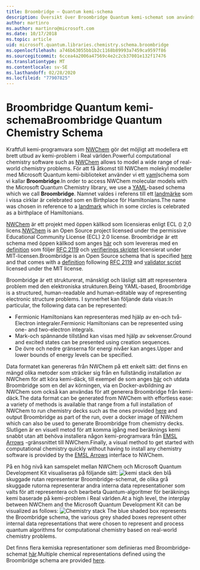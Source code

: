 ```yaml
---
title: Broombridge – Quantum kemi-schema
description: Översikt över Broombridge Quantum kemi-schemat som används för att utforma verkliga kemi-problem med Microsoft Quantum Development Kit.
author: martinro
ms.author: martinro@microsoft.com
ms.date: 10/17/2018
ms.topic: article
uid: microsoft.quantum.libraries.chemistry.schema.broombridge
ms.openlocfilehash: a746b63055bb1b2c1168b89993a7459ca9597f86
ms.sourcegitcommit: 6ccea4a2006a47569c4e2c2cb37001e132f17476
ms.translationtype: MT
ms.contentlocale: sv-SE
ms.lasthandoff: 02/28/2020
ms.locfileid: "77907825"
---
```

# <a name="broombridge-quantum-chemistry-schema"></a><span data-ttu-id="d4f31-103">Broombridge Quantum kemi-schema</span><span class="sxs-lookup"><span data-stu-id="d4f31-103">Broombridge Quantum Chemistry Schema</span></span> # 

<span data-ttu-id="d4f31-104">Kraftfull kemi-programvara som [NWChem](http://www.nwchem-sw.org/) gör det möjligt att modellera ett brett utbud av kemi-problem i Real världen.</span><span class="sxs-lookup"><span data-stu-id="d4f31-104">Powerful computational chemistry software such as [NWChem](http://www.nwchem-sw.org/) allows to model a wide range of real-world chemistry problems.</span></span> <span data-ttu-id="d4f31-105">För att få åtkomst till NWChem molekyl modeller med Microsoft Quantum kemi-biblioteket använder vi ett [yaml](https://en.wikipedia.org/wiki/YAML)schema som vi kallar **Broombridge**.</span><span class="sxs-lookup"><span data-stu-id="d4f31-105">In order to access NWChem molecular models with the Microsoft Quantum Chemistry library, we use a [YAML](https://en.wikipedia.org/wiki/YAML)-based schema which we call **Broombridge**.</span></span> <span data-ttu-id="d4f31-106">Namnet valdes i referens till ett [landmärke](https://en.wikipedia.org/wiki/Broom_Bridge) som i vissa cirklar är celebrated som en Birthplace för Hamiltonians.</span><span class="sxs-lookup"><span data-stu-id="d4f31-106">The name was chosen in reference to a [landmark](https://en.wikipedia.org/wiki/Broom_Bridge) which in some circles is celebrated as a birthplace of Hamiltonians.</span></span> 

<span data-ttu-id="d4f31-107">[NWChem](https://github.com/nwchemgit/nwchem) är ett projekt med öppen källkod som licensieras enligt ECL () 2,0 licens.</span><span class="sxs-lookup"><span data-stu-id="d4f31-107">[NWChem](https://github.com/nwchemgit/nwchem) is an Open Source project licensed under the permissive Educational Community License (ECL) 2.0 license.</span></span> <span data-ttu-id="d4f31-108">Broombridge är ett schema med öppen källkod som anges [här](xref:microsoft.quantum.libraries.chemistry.schema.broombridge) och som levereras med en [definition](https://raw.githubusercontent.com/Microsoft/Quantum/master/Chemistry/Schema/broombridge-0.1.schema.json) som följer [RFC 2119](https://tools.ietf.org/html/rfc2119) och [verifierings skriptet](https://raw.githubusercontent.com/Microsoft/Quantum/master/Chemistry/Schema/validator.py) licensierat under MIT-licensen.</span><span class="sxs-lookup"><span data-stu-id="d4f31-108">Broombridge is an Open Source schema that is specified [here](xref:microsoft.quantum.libraries.chemistry.schema.broombridge) and that comes with a [definition](https://raw.githubusercontent.com/Microsoft/Quantum/master/Chemistry/Schema/broombridge-0.1.schema.json) following [RFC 2119](https://tools.ietf.org/html/rfc2119) and [validator script](https://raw.githubusercontent.com/Microsoft/Quantum/master/Chemistry/Schema/validator.py) licensed under the MIT license.</span></span> 

<span data-ttu-id="d4f31-109">Broombridge är ett strukturerat, mänskligt och läsligt sätt att representera problem med den elektroniska strukturen.</span><span class="sxs-lookup"><span data-stu-id="d4f31-109">Being YAML-based, Broombridge is a structured, human-readable and human-editable way of representing electronic structure problems.</span></span> <span data-ttu-id="d4f31-110">I synnerhet kan följande data visas:</span><span class="sxs-lookup"><span data-stu-id="d4f31-110">In particular, the following data can be represented:</span></span> 
- <span data-ttu-id="d4f31-111">Fermionic Hamiltonians kan representeras med hjälp av en-och två-Electron integraler.</span><span class="sxs-lookup"><span data-stu-id="d4f31-111">Fermionic Hamiltonians can be represented using one- and two-electron integrals.</span></span> 
- <span data-ttu-id="d4f31-112">Mark-och spännande tillstånd kan visas med hjälp av sekvenser.</span><span class="sxs-lookup"><span data-stu-id="d4f31-112">Ground and excited states can be presented using creation sequences.</span></span>
- <span data-ttu-id="d4f31-113">De övre och nedre gränserna för energi nivåer kan anges.</span><span class="sxs-lookup"><span data-stu-id="d4f31-113">Upper and lower bounds of energy levels can be specified.</span></span>

<span data-ttu-id="d4f31-114">Data formatet kan genereras från NWChem på ett enkelt sätt: det finns en mängd olika metoder som sträcker sig från en fullständig installation av NWChem för att köra kemi-däck, till exempel de som anges [här](https://github.com/nwchemgit/nwchem/tree/master/QA/chem_library_tests) och utdata Broombridge som en del av körningen, via en Docker-avbildning av NWChem som också kan användas för att generera Broombridge från kemi-däck.</span><span class="sxs-lookup"><span data-stu-id="d4f31-114">The data format can be generated from NWChem with effortless ease: a variety of methods is available that range from a full installation of NWChem to run chemistry decks such as the ones provided [here](https://github.com/nwchemgit/nwchem/tree/master/QA/chem_library_tests) and output Broombridge as part of the run, over a docker image of NWchem which can also be used to generate Broombridge from chemistry decks.</span></span> <span data-ttu-id="d4f31-115">Slutligen är en visuell metod för att komma igång med beräknings kemi snabbt utan att behöva installera någon kemi-programvara från [EMSL Arrows](https://arrows.emsl.pnnl.gov/api/qsharp_chem) -gränssnittet till NWChem.</span><span class="sxs-lookup"><span data-stu-id="d4f31-115">Finally, a visual method to get started with computational chemistry quickly without having to install any chemistry software is provided by the [EMSL Arrows](https://arrows.emsl.pnnl.gov/api/qsharp_chem) interface to NWChem.</span></span> 

<span data-ttu-id="d4f31-116">På en hög nivå kan samspelet mellan NWChem och Microsoft Quantum Development Kit visualiseras på följande sätt: ![kemi stack](~/media/broombridge.png) den blå skuggade rutan representerar Broombridge-schemat, de olika grå skuggade rutorna representerar andra interna data representationer som valts för att representera och bearbeta Quantum-algoritmer för beräknings kemi baserade på kemi-problem i Real världen.</span><span class="sxs-lookup"><span data-stu-id="d4f31-116">At a high level, the interplay between NWChem and the Microsoft Quantum Development Kit can be visualized as follows: ![Chemistry stack](~/media/broombridge.png) The blue shaded box represents the Broombridge schema, the various grey shaded boxes represent other internal data representations that were chosen to represent and process quantum algorithms for computational chemistry based on real-world chemistry problems.</span></span> 

<span data-ttu-id="d4f31-117">Det finns flera kemiska representationer som definieras med Broombridge-schemat [här](https://github.com/microsoft/Quantum/tree/master/Chemistry/IntegralData/YAML).</span><span class="sxs-lookup"><span data-stu-id="d4f31-117">Multiple chemical representations defined using the Broombridge schema are provided [here](https://github.com/microsoft/Quantum/tree/master/Chemistry/IntegralData/YAML).</span></span>
